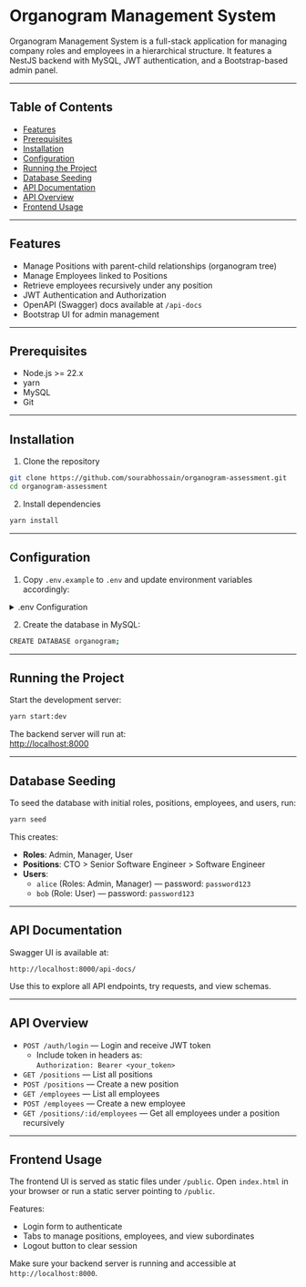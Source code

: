 # Organogram Management System

Organogram Management System is a full-stack application for managing company roles and employees in a hierarchical structure. It features a NestJS backend with MySQL, JWT authentication, and a Bootstrap-based admin panel.

---

## Table of Contents

- [Features](#features)  
- [Prerequisites](#prerequisites)  
- [Installation](#installation)  
- [Configuration](#configuration)  
- [Running the Project](#running-the-project)  
- [Database Seeding](#database-seeding)  
- [API Documentation](#api-documentation)  
- [API Overview](#api-overview)  
- [Frontend Usage](#frontend-usage)  

---

## Features

- Manage Positions with parent-child relationships (organogram tree)  
- Manage Employees linked to Positions  
- Retrieve employees recursively under any position  
- JWT Authentication and Authorization  
- OpenAPI (Swagger) docs available at `/api-docs`  
- Bootstrap UI for admin management  

---

## Prerequisites

- Node.js >= 22.x  
- yarn  
- MySQL  
- Git  

---

## Installation

1. Clone the repository

```bash
git clone https://github.com/sourabhossain/organogram-assessment.git
cd organogram-assessment
```

2. Install dependencies

```bash
yarn install
```

---

## Configuration

1. Copy `.env.example` to `.env` and update environment variables accordingly:

<details>
<summary>.env Configuration</summary>

```env
#############################################
#           Server Configuration            #
#############################################

HOST=localhost            
PORT=8000            

#############################################
#           Database Configuration          #
#############################################

DB_HOST=localhost        
DB_PORT=3306             
DB_USERNAME=root         
DB_PASSWORD=            
DB_NAME=organogram       
SYNCHRONIZE=true        

#############################################
#           JWT Authentication              #
#############################################

JWT_SECRET=your_super_secret_key
JWT_EXPIRES_IN=3600s             
```

</details>

2. Create the database in MySQL:

```bash
CREATE DATABASE organogram;
```

---

## Running the Project

Start the development server:

```bash
yarn start:dev
```

The backend server will run at:  
[http://localhost:8000](http://localhost:8000)

---

## Database Seeding

To seed the database with initial roles, positions, employees, and users, run:

```bash
yarn seed
```

This creates:

- **Roles**: Admin, Manager, User  
- **Positions**: CTO > Senior Software Engineer > Software Engineer  
- **Users**:
  - `alice` (Roles: Admin, Manager) — password: `password123`  
  - `bob` (Role: User) — password: `password123`  

---

## API Documentation

Swagger UI is available at:

```
http://localhost:8000/api-docs/
```

Use this to explore all API endpoints, try requests, and view schemas.

---

## API Overview

- `POST /auth/login` — Login and receive JWT token  
  - Include token in headers as:  
    `Authorization: Bearer <your_token>`  
- `GET /positions` — List all positions  
- `POST /positions` — Create a new position  
- `GET /employees` — List all employees  
- `POST /employees` — Create a new employee  
- `GET /positions/:id/employees` — Get all employees under a position recursively  

---

## Frontend Usage

The frontend UI is served as static files under `/public`.
Open `index.html` in your browser or run a static server pointing to `/public`.

Features:
- Login form to authenticate
- Tabs to manage positions, employees, and view subordinates
- Logout button to clear session

Make sure your backend server is running and accessible at `http://localhost:8000`.
